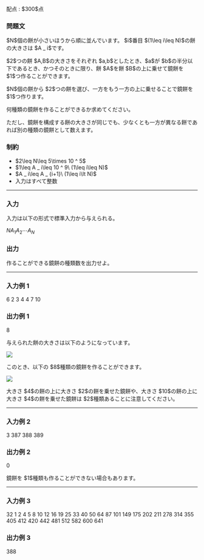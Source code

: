 
<div>

<span>

<span>

<p>
配点 : $300$点
</p>

<div>

<section>

### **問題文**

<p>
$N$個の餅が小さいほうから順に並んでいます。
$i$番目 $(1\leq i\leq N)$の餅の大きさは $A _ i$です。
</p>

<p>
$2$つの餅 $A,B$の大きさをそれぞれ $a,b$としたとき、$a$が $b$の半分以下であるとき、かつそのときに限り、餅 $A$を餅 $B$の上に乗せて鏡餅を $1$つ作ることができます。
</p>

<p>
$N$個の餅から $2$つの餅を選び、一方をもう一方の上に乗せることで鏡餅を $1$つ作ります。
</p>

<p>
何種類の鏡餅を作ることができるか求めてください。
</p>

<p>
ただし、鏡餅を構成する餅の大きさが同じでも、少なくとも一方が異なる餅であれば別の種類の鏡餅として数えます。
</p>

</section>

</div>

<div>

<section>

### **制約**

<ul>

<li>
$2\leq N\leq 5\times 10 ^ 5$
</li>

<li>
$1\leq A _ i\leq 10 ^ 9\ (1\leq i\leq N)$
</li>

<li>
$A _ i\leq A _ {i+1}\ (1\leq i\lt N)$
</li>

<li>
入力はすべて整数
</li>

</ul>

</section>

</div>

---

<div>

<div>

<section>

### **入力**

<p>
入力は以下の形式で標準入力から与えられる。
</p>

<div>

$N$$A _ 1$$A _ 2$$\cdots$$A _ N$
</div>

</section>

</div>

<div>

<section>

### **出力**

<p>
作ることができる鏡餅の種類数を出力せよ。
</p>

</section>

</div>

</div>

---

<div>

<section>

### **入力例 1**

<div>

6
2 3 4 4 7 10

</div>

</section>

</div>

<div>

<section>

### **出力例 1**

<div>

8

</div>

<p>
与えられた餅の大きさは以下のようになっています。
</p>

<p>

<img src="https://img.atcoder.jp/abc388/29024766d11c2d88b06c92b2081129f5.png">

</img>

</p>

<p>
このとき、以下の $8$種類の鏡餅を作ることができます。
</p>

<p>

<img src="https://img.atcoder.jp/abc388/0b69fbe457f2c4298173acce2faab37e.png">

</img>

</p>

<p>
大きさ $4$の餅の上に大きさ $2$の餅を乗せた鏡餅や、大きさ $10$の餅の上に大きさ $4$の餅を乗せた鏡餅は $2$種類あることに注意してください。
</p>

</section>

</div>

---

<div>

<section>

### **入力例 2**

<div>

3
387 388 389

</div>

</section>

</div>

<div>

<section>

### **出力例 2**

<div>

0

</div>

<p>
鏡餅を $1$種類も作ることができない場合もあります。
</p>

</section>

</div>

---

<div>

<section>

### **入力例 3**

<div>

32
1 2 4 5 8 10 12 16 19 25 33 40 50 64 87 101 149 175 202 211 278 314 355 405 412 420 442 481 512 582 600 641

</div>

</section>

</div>

<div>

<section>

### **出力例 3**

<div>

388

</div>

</section>

</div>

</span>

</span>

</div>
